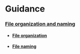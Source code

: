 # Guidance 

### [File organization and naming](../file-o-and-n/index.md)

* #### [File organization](file-org.md)
* #### [File naming](file-name.md)
   
    


